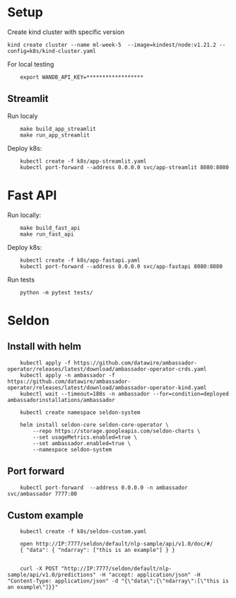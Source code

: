 # Setup 

Create kind cluster with specific version

```
kind create cluster --name ml-week-5  --image=kindest/node:v1.21.2 --config=k8s/kind-cluster.yaml
```

For local testing
```
    export WANDB_API_KEY=******************
```

## Streamlit

Run localy
```
    make build_app_streamlit
    make run_app_streamlit
```

Deploy k8s: 

```
    kubectl create -f k8s/app-streamlit.yaml
    kubectl port-forward --address 0.0.0.0 svc/app-streamlit 8080:8080
```

# Fast API

Run locally: 

```
    make build_fast_api
    make run_fast_api
```

Deploy k8s: 

```
    kubectl create -f k8s/app-fastapi.yaml
    kubectl port-forward --address 0.0.0.0 svc/app-fastapi 8080:8080
```

Run tests
```
    python -m pytest tests/
```
# Seldon 

## Install with helm

```
    kubectl apply -f https://github.com/datawire/ambassador-operator/releases/latest/download/ambassador-operator-crds.yaml
    kubectl apply -n ambassador -f https://github.com/datawire/ambassador-operator/releases/latest/download/ambassador-operator-kind.yaml
    kubectl wait --timeout=180s -n ambassador --for=condition=deployed ambassadorinstallations/ambassador

    kubectl create namespace seldon-system

    helm install seldon-core seldon-core-operator \
        --repo https://storage.googleapis.com/seldon-charts \
        --set usageMetrics.enabled=true \
        --set ambassador.enabled=true \
        --namespace seldon-system
```

## Port forward 

```
    kubectl port-forward  --address 0.0.0.0 -n ambassador svc/ambassador 7777:80
```

## Custom example
```
    kubectl create -f k8s/seldon-custom.yaml

    open http://IP:7777/seldon/default/nlp-sample/api/v1.0/doc/#/
    { "data": { "ndarray": ["this is an example"] } }


    curl -X POST "http://IP:7777/seldon/default/nlp-sample/api/v1.0/predictions" -H "accept: application/json" -H "Content-Type: application/json" -d "{\"data\":{\"ndarray\":[\"this is an example\"]}}"

```


